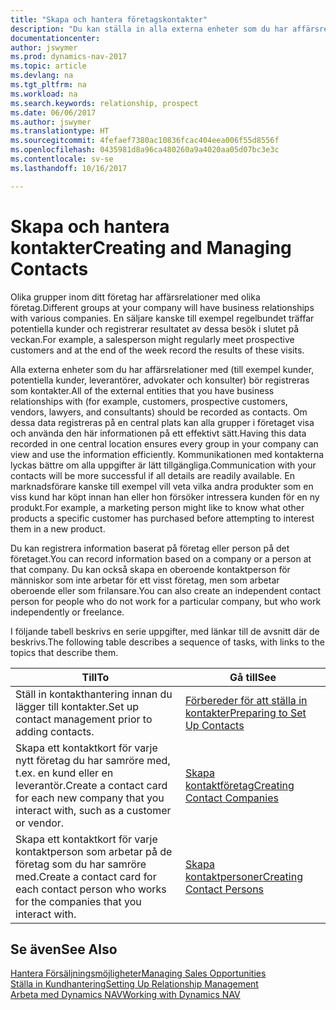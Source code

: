 ```yaml
---
title: "Skapa och hantera företagskontakter"
description: "Du kan ställa in alla externa enheter som du har affärsrelationer med (till exempel potentiella kunder, leverantörer och konsulter) för kontakter."
documentationcenter: 
author: jswymer
ms.prod: dynamics-nav-2017
ms.topic: article
ms.devlang: na
ms.tgt_pltfrm: na
ms.workload: na
ms.search.keywords: relationship, prospect
ms.date: 06/06/2017
ms.author: jswymer
ms.translationtype: HT
ms.sourcegitcommit: 4fefaef7380ac10836fcac404eea006f55d8556f
ms.openlocfilehash: 0435981d8a96ca480260a9a4020aa05d07bc3e3c
ms.contentlocale: sv-se
ms.lasthandoff: 10/16/2017

---
```

# <a name="creating-and-managing-contacts"></a><span data-ttu-id="efb72-103">Skapa och hantera kontakter</span><span class="sxs-lookup"><span data-stu-id="efb72-103">Creating and Managing Contacts</span></span>
<span data-ttu-id="efb72-104">Olika grupper inom ditt företag har affärsrelationer med olika företag.</span><span class="sxs-lookup"><span data-stu-id="efb72-104">Different groups at your company will have business relationships with various companies.</span></span> <span data-ttu-id="efb72-105">En säljare kanske till exempel regelbundet träffar potentiella kunder och registrerar resultatet av dessa besök i slutet på veckan.</span><span class="sxs-lookup"><span data-stu-id="efb72-105">For example, a salesperson might regularly meet prospective customers and at the end of the week record the results of these visits.</span></span>

<span data-ttu-id="efb72-106">Alla externa enheter som du har affärsrelationer med (till exempel kunder, potentiella kunder, leverantörer, advokater och konsulter) bör registreras som kontakter.</span><span class="sxs-lookup"><span data-stu-id="efb72-106">All of the external entities that you have business relationships with (for example, customers, prospective customers, vendors, lawyers, and consultants) should be recorded as contacts.</span></span> <span data-ttu-id="efb72-107">Om dessa data registreras på en central plats kan alla grupper i företaget visa och använda den här informationen på ett effektivt sätt.</span><span class="sxs-lookup"><span data-stu-id="efb72-107">Having this data recorded in one central location ensures every group in your company can view and use the information efficiently.</span></span> <span data-ttu-id="efb72-108">Kommunikationen med kontakterna lyckas bättre om alla uppgifter är lätt tillgängliga.</span><span class="sxs-lookup"><span data-stu-id="efb72-108">Communication with your contacts will be more successful if all details are readily available.</span></span> <span data-ttu-id="efb72-109">En marknadsförare kanske till exempel vill veta vilka andra produkter som en viss kund har köpt innan han eller hon försöker intressera kunden för en ny produkt.</span><span class="sxs-lookup"><span data-stu-id="efb72-109">For example, a marketing person might like to know what other products a specific customer has purchased before attempting to interest them in a new product.</span></span>

<span data-ttu-id="efb72-110">Du kan registrera information baserat på företag eller person på det företaget.</span><span class="sxs-lookup"><span data-stu-id="efb72-110">You can record information based on a company or a person at that company.</span></span> <span data-ttu-id="efb72-111">Du kan också skapa en oberoende kontaktperson för människor som inte arbetar för ett visst företag, men som arbetar oberoende eller som frilansare.</span><span class="sxs-lookup"><span data-stu-id="efb72-111">You can also create an independent contact person for people who do not work for a particular company, but who work independently or freelance.</span></span>

<span data-ttu-id="efb72-112">I följande tabell beskrivs en serie uppgifter, med länkar till de avsnitt där de beskrivs.</span><span class="sxs-lookup"><span data-stu-id="efb72-112">The following table describes a sequence of tasks, with links to the topics that describe them.</span></span> 

| <span data-ttu-id="efb72-113">Till</span><span class="sxs-lookup"><span data-stu-id="efb72-113">To</span></span> | <span data-ttu-id="efb72-114">Gå till</span><span class="sxs-lookup"><span data-stu-id="efb72-114">See</span></span> |
| --- | --- |
| <span data-ttu-id="efb72-115">Ställ in kontakthantering innan du lägger till kontakter.</span><span class="sxs-lookup"><span data-stu-id="efb72-115">Set up contact management prior to adding contacts.</span></span> |[<span data-ttu-id="efb72-116">Förbereder för att ställa in kontakter</span><span class="sxs-lookup"><span data-stu-id="efb72-116">Preparing to Set Up Contacts</span></span>](marketing-setup-contacts.md) |
| <span data-ttu-id="efb72-117">Skapa ett kontaktkort för varje nytt företag du har samröre med, t.ex. en kund eller en leverantör.</span><span class="sxs-lookup"><span data-stu-id="efb72-117">Create a contact card for each new company that you interact with, such as a customer or vendor.</span></span> |[<span data-ttu-id="efb72-118">Skapa kontaktföretag</span><span class="sxs-lookup"><span data-stu-id="efb72-118">Creating Contact Companies</span></span>](marketing-create-contact-companies.md) |
| <span data-ttu-id="efb72-119">Skapa ett kontaktkort för varje kontaktperson som arbetar på de företag som du har samröre med.</span><span class="sxs-lookup"><span data-stu-id="efb72-119">Create a contact card for each contact person who works for the companies that you interact with.</span></span> |[<span data-ttu-id="efb72-120">Skapa kontaktpersoner</span><span class="sxs-lookup"><span data-stu-id="efb72-120">Creating Contact Persons</span></span>](marketing-create-contact-persons.md) |

## <a name="see-also"></a><span data-ttu-id="efb72-121">Se även</span><span class="sxs-lookup"><span data-stu-id="efb72-121">See Also</span></span>
[<span data-ttu-id="efb72-122">Hantera Försäljningsmöjligheter</span><span class="sxs-lookup"><span data-stu-id="efb72-122">Managing Sales Opportunities</span></span>](marketing-manage-sales-opportunities.md)  
[<span data-ttu-id="efb72-123">Ställa in Kundhantering</span><span class="sxs-lookup"><span data-stu-id="efb72-123">Setting Up Relationship Management</span></span>](marketing-setup-marketing.md)  
[<span data-ttu-id="efb72-124">Arbeta med Dynamics NAV</span><span class="sxs-lookup"><span data-stu-id="efb72-124">Working with Dynamics NAV</span></span>](ui-work-product.md)  

